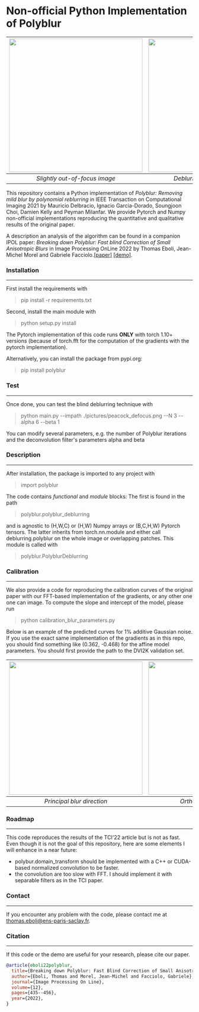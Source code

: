 # Non-official Python Implementation of Polyblur

| <img src="./pictures/peacock_defocus.png" width="360px"/> | <img src="results/peacock_restored_alpha_6_beta_1.png" width="360px"/> |
|:------------------------------------------------:|:----------------------------------------------------------------------:|
|        <i>Slightly out-of-focus image</i>        |                 <i>Deblurred result with Polyblur</i>                  |

This repository contains a Python implementation of *Polyblur: Removing mild blur by polynomial reblurring* in
IEEE Transaction on Computational Imaging 2021 by Mauricio Delbracio, Ignacio Garcia-Dorado, Soungjoon Choi, 
Damien Kelly and Peyman Milanfar. We provide Pytorch and Numpy non-official implementations reproducing the quantitative
and qualitative results of the original paper.

A description an analysis of the algorithm can be found in a companion IPOL paper:
*Breaking down Polyblur: Fast blind Correction of Small Anisotropic Blurs* in Image Processing OnLine 2022 by Thomas Eboli, 
Jean-Michel Morel and Gabriele Facciolo.<a href="http://www.ipol.im/pub/art/2022/405/">[paper]</a>
<a href="https://ipolcore.ipol.im/demo/clientApp/demo.html?id=405">[demo]</a>.


### Installation
----------

First install the requirements with
> pip install -r requirements.txt

Second, install the main module with
> python setup.py install

The Pytorch implementation of this code runs **ONLY** with torch 1.10+ 
versions (because of torch.fft for the computation of the gradients with the pytorch implementation).

Alternatively, you can install the package from pypi.org:
> pip install polyblur

### Test
----------


Once done, you can test the blind deblurring technique with
> python main.py --impath ./pictures/peacock_defocus.png --N 3 --alpha 6 --beta 1

You can modify several parameters, e.g. the number of Polyblur iterations and
the deconvolution filter's parameters alpha and beta


### Description
----------

After installation, the package is imported to any project with
> import polyblur

The code contains *functional* and *module* blocks: The first is found in the path
> polyblur.polyblur_deblurring

and is agnostic to (H,W,C) or (H,W) Numpy arrays or (B,C,H,W) Pytorch tensors. The latter inherits from torch.nn.module 
and either call deblurring.polyblur on the whole image or overlapping patches. This module is called
with 
> polyblur.PolyblurDeblurring



### Calibration
----------

We also provide a code for reproducing the calibration curves of the original paper with our FFT-based implementation of 
the gradients, or any other one one can image. To compute the slope and intercept 
of the model, please run
> python calibration_blur_parameters.py

Below is an example of the predicted curves for 1% additive Gaussian noise. If you use the exact same implementation 
of the gradients as in this repo, you should find something  like (0.362, -0.468) for the affine model parameters.
You should first provide the path
to the DVI2K validation set.

| <img src="./results/calibration_normal_0.01.jpg" width="360px"/> | <img src="results/calibration_orthogonal_0.01.jpg" width="360px"/> |
|:----------------------------------------------------------------:|:------------------------------------------------------------------:|
|                 <i>Principal blur direction</i>                  |                  <i>Orthogonal blur direction</i>                  |


### Roadmap
----------

This code reproduces the results of the TCI'22 article but is not as fast. Even though it is not the
goal of this repository, here are some elements I will enhance in a near future:
* polybur.domain_transform should be implemented with a C++ or CUDA-based normalized convolution to be faster.
* the convolution are too slow with FFT. I should implement it with separable filters as in the TCI paper.


### Contact 
----------

If you encounter any problem with the code, please contact me at <thomas.eboli@ens-paris-saclay.fr>.


### Citation
----------

If this code or the demo are useful for your research, please cite our paper.

```BibTex
@article{eboli22polyblur,
  title={Breaking down Polyblur: Fast Blind Correction of Small Anisotropic Blurs},
  author={Eboli, Thomas and Morel, Jean-Michel and Facciolo, Gabriele},
  journal={Image Processing On Line},
  volume={12},
  pages={435--456},
  year={2022},
}
```
